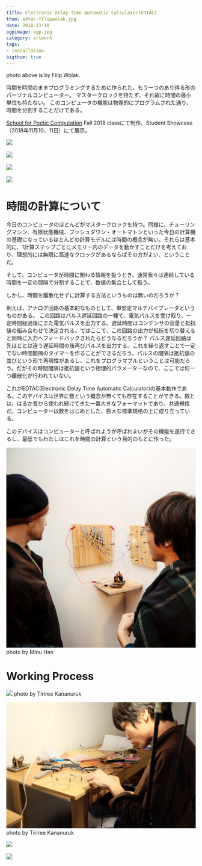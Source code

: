 ```yaml
---
title: Electronic Delay Time Automatic Calculator(EDTAC)
thum: edtac-filipwolak.jpg
date: 2018-11-10
ogpimage: ogp.jpg
category: artwork
tags:
- installation
bigthum: true
---
```


photo above is by Filip Wolak.

時間を時間のままプログラミングするために作られた、もう一つのあり得る形のパーソナルコンピューター。
マスタークロックを持たず、それ故に時間の最小単位も持たない。
このコンピュータの機能は物理的にプログラムされた通り、時間を分割することだけである。


[School for Poetic Computation](https://sfpc.io) Fall 2018 classにて制作、Student Showcase（2018年11月10、11日）にて展示。

![](edtac21.JPG)

![](edtac22.JPG)

![](edtac23.JPG)

![](edtac24.JPG)

# 時間の計算について

今日のコンピュータのほとんどがマスタークロックを持つ。同様に、チューリングマシン、有限状態機械、プッシュダウン・オートマトンといった今日の計算機の基礎になっているほとんどの計算モデルには時間の概念が無い。それらは基本的に、1計算ステップごとにメモリー内のデータを動かすことだけを考えており、理想的には無限に高速なクロックがあるならばその方がよい、ということだ。

そして、コンピュータが時間に関わる情報を扱うとき、通常我々は連続している時間を一定の間隔で分割することで、数値の集合として扱う。

しかし、時間を離散化せずに計算する方法というものは無いのだろうか？

例えば、アナログ回路の基本的なものとして、単安定マルチバイブレータというものがある。
この回路はパルス遅延回路の一種で、電気パルスを受け取り、一定時間経過後にまた電気パルスを出力する。遅延時間はコンデンサの容量と抵抗値の組み合わせで決定される。ではここで、この回路の出力が抵抗を切り替えると同時に入力へフィードバックされたらどうなるだろうか？
パルス遅延回路は先ほどとは違う遅延時間の後再びパルスを出力する。これを繰り返すことで一定でない時間間隔のタイマーを作ることができるだろう。パルスの間隔は抵抗値の並びという形で再現性があるし、これをプログラマブルということは可能だろう。だがその時間間隔は抵抗値という物理的パラメーターなので、ここでは何一つ離散化が行われていない。

これがEDTAC(Electronic Delay Time Automatic Calculator)の基本動作である。このデバイスは世界に数という概念が無くても存在することができる。数とは、はるか昔から使われ続けてきた一番大きなフォーマットであり、共通規格だ。コンピューターは数をはじめとした、膨大な標準規格の上に成り立っている。

このデバイスはコンピューターと呼ばれようが呼ばれまいがその機能を遂行できるし、最低でもわたしはこれを時間の計算という目的のもとに作った。

![](edtac-minu-han.jpg)
photo by Minu Han

# Working Process

![](edtac_working1.jpg)
photo by Tiriree Kananuruk

![](edtac_working2.jpg)
photo by Tiriree Kananuruk

![](edtac_progress.jpg)

![](edtac_progress2.jpg)
